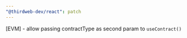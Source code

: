 ```yaml
---
"@thirdweb-dev/react": patch
---
```


[EVM] - allow passing contractType as second param to `useContract()`
